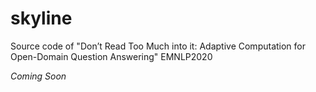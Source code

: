 # skyline
Source code of "Don’t Read Too Much into it: Adaptive Computation for Open-Domain Question Answering"  EMNLP2020

*Coming Soon*
